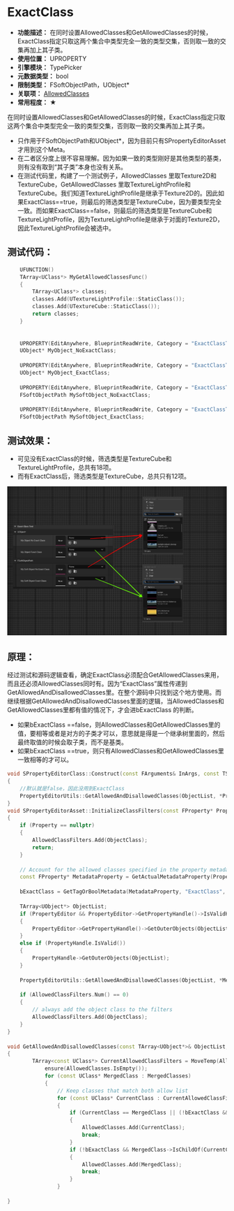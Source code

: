 ﻿# ExactClass

- **功能描述：** 在同时设置AllowedClasses和GetAllowedClasses的时候，ExactClass指定只取这两个集合中类型完全一致的类型交集，否则取一致的交集再加上其子类。
- **使用位置：** UPROPERTY
- **引擎模块：** TypePicker
- **元数据类型：** bool
- **限制类型：** FSoftObjectPath，UObject*
- **关联项：** [AllowedClasses](../AllowedClasses/AllowedClasses.md)
- **常用程度：** ★

在同时设置AllowedClasses和GetAllowedClasses的时候，ExactClass指定只取这两个集合中类型完全一致的类型交集，否则取一致的交集再加上其子类。

- 只作用于FSoftObjectPath和UObject*，因为目前只有SPropertyEditorAsset才用到这个Meta。
- 在二者区分度上很不容易理解。因为如果一致的类型刚好是其他类型的基类，则有没有取到“其子类”本身也没有关系。
- 在测试代码里，构建了一个测试例子，AllowedClasses 里取Texture2D和TextureCube，GetAllowedClasses 里取TextureLightProfile和TextureCube。我们知道TextureLightProfile是继承于Texture2D的。因此如果ExactClass==true，则最后的筛选类型是TextureCube，因为要类型完全一致。而如果ExactClass==false，则最后的筛选类型是TextureCube和TextureLightProfile，因为TextureLightProfile是继承于对面的Texture2D，因此TextureLightProfile会被选中。

## 测试代码：

```cpp
	UFUNCTION()
	TArray<UClass*> MyGetAllowedClassesFunc()
	{
		TArray<UClass*> classes;
		classes.Add(UTextureLightProfile::StaticClass());
		classes.Add(UTextureCube::StaticClass());
		return classes;
	}


	UPROPERTY(EditAnywhere, BlueprintReadWrite, Category = "ExactClassTest|UObject*", meta = (AllowedClasses = "/Script/Engine.Texture2D,/Script/Engine.TextureCube",GetAllowedClasses = "MyGetAllowedClassesFunc"))
	UObject* MyObject_NoExactClass;

	UPROPERTY(EditAnywhere, BlueprintReadWrite, Category = "ExactClassTest|UObject*", meta = (ExactClass, AllowedClasses = "/Script/Engine.Texture2D,/Script/Engine.TextureCube",GetAllowedClasses = "MyGetAllowedClassesFunc"))
	UObject* MyObject_ExactClass;

	UPROPERTY(EditAnywhere, BlueprintReadWrite, Category = "ExactClassTest|FSoftObjectPath", meta = (AllowedClasses = "/Script/Engine.Texture2D,/Script/Engine.TextureCube",GetAllowedClasses = "MyGetAllowedClassesFunc"))
	FSoftObjectPath MySoftObject_NoExactClass;

	UPROPERTY(EditAnywhere, BlueprintReadWrite, Category = "ExactClassTest|FSoftObjectPath", meta = (ExactClass, AllowedClasses = "/Script/Engine.Texture2D,/Script/Engine.TextureCube",GetAllowedClasses = "MyGetAllowedClassesFunc"))
	FSoftObjectPath MySoftObject_ExactClass;
```

## 测试效果：

- 可见没有ExactClass的时候，筛选类型是TextureCube和TextureLightProfile，总共有18项。
- 而有ExactClass后，筛选类型是TextureCube，总共只有12项。

![ExactClass](ExactClass.jpg)

## 原理：

经过测试和源码逻辑查看，确定ExactClass必须配合GetAllowedClasses来用，而且还必须AllowedClasses同时有。因为“ExactClass”属性传递到GetAllowedAndDisallowedClasses里。在整个源码中只找到这个地方使用。而继续根据GetAllowedAndDisallowedClasses里面的逻辑，当AllowedClasses和GetAllowedClasses里都有值的情况下，才会进bExactClass 的判断。

- 如果bExactClass ==false，则AllowedClasses和GetAllowedClasses里的值，要相等或者是对方的子类才可以，意思就是得是一个继承树里面的，然后最终取值的时候会取子类，而不是基类。
- 如果bExactClass ==true，则只有AllowedClasses和GetAllowedClasses里一致相等的才可以。

```cpp
void SPropertyEditorClass::Construct(const FArguments& InArgs, const TSharedPtr< FPropertyEditor >& InPropertyEditor)
{
	//默认就是false，因此没用到ExactClass
	PropertyEditorUtils::GetAllowedAndDisallowedClasses(ObjectList, *Property, AllowedClassFilters, DisallowedClassFilters, false);
}
void SPropertyEditorAsset::InitializeClassFilters(const FProperty* Property)
{
	if (Property == nullptr)
	{
		AllowedClassFilters.Add(ObjectClass);
		return;
	}

	// Account for the allowed classes specified in the property metadata
	const FProperty* MetadataProperty = GetActualMetadataProperty(Property);

	bExactClass = GetTagOrBoolMetadata(MetadataProperty, "ExactClass", false);

	TArray<UObject*> ObjectList;
	if (PropertyEditor && PropertyEditor->GetPropertyHandle()->IsValidHandle())
	{
		PropertyEditor->GetPropertyHandle()->GetOuterObjects(ObjectList);
	}
	else if (PropertyHandle.IsValid())
	{
		PropertyHandle->GetOuterObjects(ObjectList);
	}

	PropertyEditorUtils::GetAllowedAndDisallowedClasses(ObjectList, *MetadataProperty, AllowedClassFilters, DisallowedClassFilters, bExactClass, ObjectClass);

	if (AllowedClassFilters.Num() == 0)
	{
		// always add the object class to the filters
		AllowedClassFilters.Add(ObjectClass);
	}
}

void GetAllowedAndDisallowedClasses(const TArray<UObject*>& ObjectList, const FProperty& MetadataProperty, TArray<const UClass*>& AllowedClasses, TArray<const UClass*>& DisallowedClasses, bool bExactClass, const UClass* ObjectClass)
{
		TArray<const UClass*> CurrentAllowedClassFilters = MoveTemp(AllowedClasses);
			ensure(AllowedClasses.IsEmpty());
			for (const UClass* MergedClass : MergedClasses)
			{
				// Keep classes that match both allow list
				for (const UClass* CurrentClass : CurrentAllowedClassFilters)
				{
					if (CurrentClass == MergedClass || (!bExactClass && CurrentClass->IsChildOf(MergedClass)))
					{
						AllowedClasses.Add(CurrentClass);
						break;
					}
					if (!bExactClass && MergedClass->IsChildOf(CurrentClass))
					{
						AllowedClasses.Add(MergedClass);
						break;
					}
				}

}

```